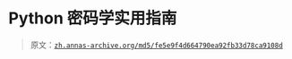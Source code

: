 # Python 密码学实用指南

> 原文：[`zh.annas-archive.org/md5/fe5e9f4d664790ea92fb33d78ca9108d`](https://zh.annas-archive.org/md5/fe5e9f4d664790ea92fb33d78ca9108d)